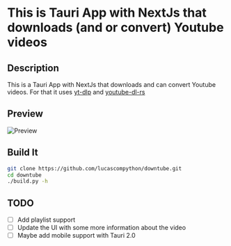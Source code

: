 # This is Tauri App with NextJs that downloads (and or convert) Youtube videos

## Description

This is a Tauri App with NextJs that downloads and can convert Youtube videos. For that it uses [yt-dlp](https://github.com/yt-dlp/yt-dlp) and [youtube-dl-rs](https://github.com/GyrosOfWar/youtube-dl-rs)

## Preview

![Preview](https://cdn.discordapp.com/attachments/626449728988774401/1077232713532186725/image.png)

## Build It

```bash
git clone https://github.com/lucascompython/downtube.git
cd downtube
./build.py -h
```

## TODO

- [ ] Add playlist support
- [ ] Update the UI with some more information about the video
- [ ] Maybe add mobile support with Tauri 2.0

